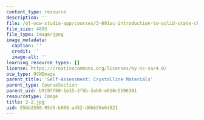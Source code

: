 ```yaml
---
content_type: resource
description: ''
file: /ol-ocw-studio-app/courses/3-091sc-introduction-to-solid-state-chemistry-fall-2010/85bb250895d5b008ad52d0b656e64521_2-2.jpg
file_size: 4895
file_type: image/jpeg
image_metadata:
  caption: ''
  credit: ''
  image-alt: ''
learning_resource_types: []
license: https://creativecommons.org/licenses/by-nc-sa/4.0/
ocw_type: OCWImage
parent_title: 'Self-Assessment: Crystalline Materials'
parent_type: CourseSection
parent_uid: b919ff60-1e15-2f9b-3ab0-e616c5196381
resourcetype: Image
title: 2-2.jpg
uid: 85bb2508-95d5-b008-ad52-d0b656e64521
---
```

